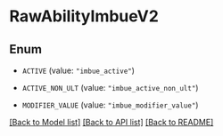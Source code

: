 # RawAbilityImbueV2

## Enum


* `ACTIVE` (value: `"imbue_active"`)

* `ACTIVE_NON_ULT` (value: `"imbue_active_non_ult"`)

* `MODIFIER_VALUE` (value: `"imbue_modifier_value"`)


[[Back to Model list]](../README.md#documentation-for-models) [[Back to API list]](../README.md#documentation-for-api-endpoints) [[Back to README]](../README.md)


